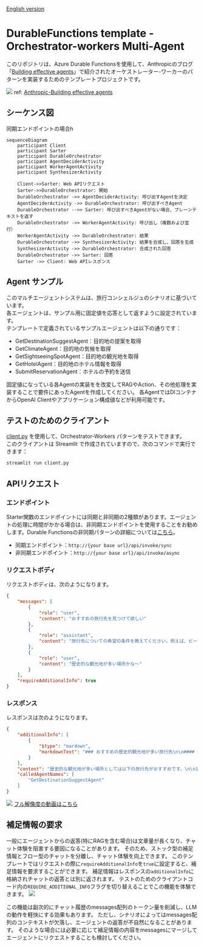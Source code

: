 [English version](README.md)

# DurableFunctions template - Orchestrator-workers Multi-Agent 

このリポジトリは、Azure Durable Functionsを使用して、Anthropicのブログ「[Building effective agents](https://www.anthropic.com/research/building-effective-agents)」で紹介されたオーケストレーター-ワーカーのパターンを実装するためのテンプレートプロジェクトです。

![](https://www-cdn.anthropic.com/images/4zrzovbb/website/8985fc683fae4780fb34eab1365ab78c7e51bc8e-2401x1000.png)
ref: [Anthropic-Building effective agents](https://www.anthropic.com/research/building-effective-agents)

## シーケンス図
同期エンドポイントの場合h

```mermaid
sequenceDiagram
    participant Client
    participant Sarter
    participant DurableOrchestrator
    participant AgentDeciderActivity
    participant WorkerAgentActivity
    participant SynthesizerActivity

    Client->>Sarter: Web APIリクエスト
    Sarter->>DurableOrchestrator: 開始 
    DurableOrchestrator ->> AgentDeciderActivity: 呼び出すAgentを決定
    AgentDeciderActivity ->> DurableOrchestrator: 呼び出すべきAgent
    DurableOrchestrator -->> Sarter: 呼び出すべきAgentがない場合、プレーンテキストを返す
    DurableOrchestrator ->> WorkerAgentActivity: 呼び出し（複数および並行）
    WorkerAgentActivity ->> DurableOrchestrator: 結果
    DurableOrchestrator ->> SynthesizerActivity: 結果を合成し、回答を生成
    SynthesizerActivity ->> DurableOrchestrator: 合成された回答
    DurableOrchestrator ->> Sarter: 回答
    Sarter ->> Client: Web APIレスポンス
```

## Agent サンプル
このマルチエージェントシステムは、旅行コンシェルジュのシナリオに基づいています。  
各エージェントは、サンプル用に固定値を応答として返すように設定されています。  
テンプレートで定義されているサンプルエージェントは以下の通りです：  
- GetDestinationSuggestAgent：目的地の提案を取得  
- GetClimateAgent：目的地の気候を取得  
- GetSightseeingSpotAgent：目的地の観光地を取得  
- GetHotelAgent：目的地のホテル情報を取得  
- SubmitReservationAgent：ホテルの予約を送信  

固定値になっている各Agentの実装をを改変してRAGやAction、その他処理を実装することで要件にあったAgentを作成してください。
各AgentではDIコンテナからOpenAI Clientやアプリケーション構成値などが利用可能です。

## テストのためのクライアント
[client.py](client.py) を使用して、Orchestrator-Workers パターンをテストできます。  
このクライアントは Streamlit で作成されていますので、次のコマンドで実行できます：
```bash
streamlit run client.py
```

## APIリクエスト
### エンドポイント
Starter関数のエンドポイントには同期と非同期の2種類があります。エージェントの処理に時間がかかる場合は、非同期エンドポイントを使用することをお勧めします。Durable Functionsの非同期パターンの詳細については[こちら](https://learn.microsoft.com/ja-jp/azure/azure-functions/durable/durable-functions-overview?tabs=in-process%2Cnodejs-v3%2Cv1-model&pivots=csharp#async-http)。
- 同期エンドポイント：`http://{your base url}/api/invoke/sync`
- 非同期エンドポイント：`http://{your base url}/api/invoke/async`

### リクエストボディ
リクエストボディは、次のようになります。
```json
{
	"messages": [
		{
			"role": "user",
			"content": "おすすめの旅行先を見つけて欲しい"
		},
		{
			"role": "assistant",
			"content": "旅行先についての希望の条件を教えてください。例えば、ビーチがある場所、歴史的な観光地が多い場所、自然が豊かな場所など、ご希望に応じておすすめの旅行先を提案します。"
		},
		{
			"role": "user",
			"content": "歴史的な観光地が多い場所かな〜"
		}
	],
	"requireAdditionalInfo": true
}
```

### レスポンス
レスポンスは次のようになります。
```json
{
	"additionalInfo": [
		{
			"$type": "mardown",
			"markdownText": "### おすすめの歴史的観光地が多い旅行先\n\n#### 国内\n1. **沖縄本島**  \n   - 透明度の高いビーチ、首里城、美ら海水族館など観光名所が豊富。  \n   - 冬でも暖かく、リラックスした雰囲気を楽しめる。\n\n2. **石垣島・宮古島**  \n   - 南国らしい美しい自然が広がり、ダイビングやシュノーケリングが人気。  \n   - 島ならではの郷土料理も楽しめる。\n\n3. **鹿児島・奄美大島**  \n   - 奄美の黒糖焼酎や島唄、特有の自然環境を満喫。  \n   - 亜熱帯の雰囲気を楽しめる。"
		}
	],
	"content": "歴史的な観光地が多い場所としては以下の旅行先がおすすめです。\n\n1. **沖縄本島** - 首里城をはじめ、美ら海水族館など歴史と観光が融合したスポットがあります。\n2. **鹿児島・奄美大島** - 島唄や亜熱帯の雰囲気が楽しめます。\n3. **石垣島・宮古島** - 島独特の郷土料理と自然景観が魅力です。\n\n詳しくは補足情報を参照してください。",
	"calledAgentNames": [
		"GetDestinationSuggestAgent"
	]
}
```

![](demo.gif)
[フル解像度の動画はこちら](https://youtu.be/SACD4IyKQAI)

## 補足情報の要求
一般にエージェントからの返答(特にRAGを含む場合)は文章量が長くなり、チャット体験を阻害する要因になることがあります。
そのため、ストック型の補足情報とフロー型のチャットを分離し、チャット体験を向上できます。
このテンプレートではリクエストの際に`requireAdditionalInfo`を`true`に設定すると、補足情報を要求することができます。
補足情報はレスポンスの`additionalInfo`に格納されチャットの返答とは別に返されます。
テストのためのクライアントコード内の`REQUIRE_ADDITIONAL_INFO`フラグを切り替えることでこの機能を体験できます。
![](demo_additional.gif)

この機能は副次的にチャット履歴のmessages配列のトークン量を削減し、LLMの動作を軽快にする効果もあります。
ただし、シナリオによってはmessages配列のコンテキストが欠落し、エージェントの返答が不自然になることがあります。
そのような場合には必要に応じて補足情報の内容をmessagesにマージしてエージェントにリクエストすることも検討してください。